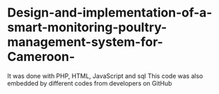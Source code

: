 # Design-and-implementation-of-a-smart-monitoring-poultry-management-system-for-Cameroon-
It was done with PHP, HTML, JavaScript and sql 
This code was also embedded by different codes from developers on GitHub 
